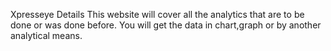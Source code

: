 Xpresseye Details
This website will cover all the analytics that are to be done or was done before.
You will get the data in chart,graph or by another analytical means.
